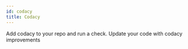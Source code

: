 ```yaml
---
id: codacy
title: Codacy
---
```


Add codacy to your repo and run a check.
Update your code with codacy improvements
